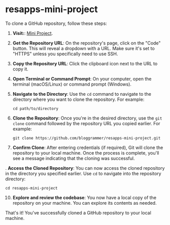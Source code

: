 # resapps-mini-project

To clone a GitHub repository, follow these steps:

1. **Visit:**: [Mini Project](https://github.com/bloggrammer/resapps-mini-project).

2. **Get the Repository URL**: On the repository's page, click on the "Code" button. This will reveal a dropdown with a URL. Make sure it's set to "HTTPS" unless you specifically need to use SSH.

3. **Copy the Repository URL**: Click the clipboard icon next to the URL to copy it.

4. **Open Terminal or Command Prompt**: On your computer, open the terminal (macOS/Linux) or command prompt (Windows).

5. **Navigate to the Directory**: Use the `cd` command to navigate to the directory where you want to clone the repository. For example:

   ```
   cd path/to/directory
   ```

6. **Clone the Repository**: Once you're in the desired directory, use the `git clone` command followed by the repository URL you copied earlier. For example:

   ```
   git clone https://github.com/bloggrammer/resapps-mini-project.git
   ```

7. **Confirm Clone**: After entering credentials (if required), Git will clone the repository to your local machine. Once the process is complete, you'll see a message indicating that the cloning was successful.

. **Access the Cloned Repository**: You can now access the cloned repository in the directory you specified earlier. Use `cd` to navigate into the repository directory:

```
cd resapps-mini-project
```

10. **Explore and review the codebase**: You now have a local copy of the repository on your machine. You can explore its contents as needed.

That's it! You've successfully cloned a GitHub repository to your local machine.
